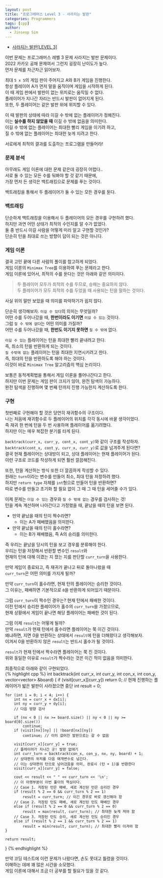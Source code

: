 ```yaml
---
layout: post
title: "프로그래머스 Level 3 - 사라지는 발판"
categories: Programmers
tags: [cpp]
author:
  - Jinseop Sim
---
```

- [사라지는 발판[LEVEL 3]](https://school.programmers.co.kr/learn/courses/30/lessons/92345)

이번 문제는 프로그래머스 레벨 3 문제 사라지는 발판 문제이다.  
2022 카카오 공채 문제여서 그런지 굉장히 난이도가 높다.  
먼저 문제를 차근차근 읽어보자.  

최대 ```5 x 5```의 게임 판이 주어지고 A와 B가 게임을 진행한다.  
항상 플레이어 A가 먼저 말을 움직이며 게임을 시작하게 된다.  
이 때 게임 판에서 발판이 없는 위치로는 움직일 수 없다.  
플레이어가 지나간 자리는 반드시 발판이 없어지게 된다.  
또한, 두 플레이어는 같은 발판 위에 위치할 수 있다.  

이 때 발판의 상태에 따라 이길 수 밖에 없는 플레이어가 정해진다.  
이는 __실수를 하지 않았을 때__ 이길 수 밖에 없음을 의미한다.  
이길 수 밖에 없는 플레이어는 최대한 빨리 게임을 이기려 하고,  
질 수 밖에 없는 플레이어는 최대한 늦게 지려고 한다.  

서로에게 최적의 결과를 도출하는 프로그램을 만들어라!  

### 문제 분석
아무래도 게임 이론에 대한 문제 같은데 굉장히 어렵다..   
서로 둘 수 있는 모든 수를 둬봐야 할 것 같기 때문에,  
가장 먼저 든 생각은 백트래킹으로 문제를 푸는 것이다.  

백트래킹을 통해서 두 플레이어가 둘 수 있는 모든 경우를 둔다.  

### 백트래킹
단순하게 백트래킹을 이용해서 두 플레이어의 모든 경우를 구현하려 했다.  
하지만 과연 어떤 상태가 최적의 수인지를 알 수가 없었다.  
둘 중 반드시 이길 사람을 어떻게 미리 알고 구현할 것인가?  
단순히 턴을 최대로 쓰는 방향이 답이 되는 것은 아니다.  

### 게임 이론
결국 고민 끝에 다른 사람의 풀이를 참고하게 되었다.  
게임 이론의 ```Minimax Tree```를 이용하여 푸는 문제라고 한다.  
게임 이론에 있어서, 최적의 수를 둔다는 것은 아래와 같은 의미이다.  

> 두 플레이어 모두가 최적의 수를 두므로, 승패는 중요하지 않다.  
> 두 플레이어가 모두 최적의 수를 두었을 때 사용되는 턴을 말하는 것이다.  

사실 위의 말만 보았을 때 의미를 파악하기가 쉽지 않다.  

단순히 생각해보자. ```이길 수 있다```의 의미는 무엇일까?  
어떤 수를 두어나갔을 때, __한번이라도 이기면__ ```이길 수 있는``` 것이다.  
그럼 ```질 수 밖에 없다```는 어떤 의미를 가질까?  
어떤 수를 두어나갔을 때, __한번도 이기지 못하면__ ```질 수 밖에``` 없다.  

```이길 수 있는``` 플레이어는 턴을 최대한 빨리 끝내려고 한다.  
즉, 최소의 턴을 반환하게 되는 것이다.  
```질 수밖에 없는``` 플레이어는 턴을 최대한 지연시키려고 한다.  
즉, 최대의 턴을 반환하도록 해야 하는 것이다.  
이것이 바로 ```Minimax Tree``` 알고리즘의 핵심 논리이다.  

보통은 동적계획법을 통해서 게임 이론을 풀어나간다고 한다.  
하지만 이번 문제는 게임 판이 크지가 않아, 완전 탐색이 가능하다.  
완전 탐색을 진행하며 몇 번째 턴까지 진행 가능한지 계산하도록 한다.  

### 구현
첫번째로 구현해야 할 것은 당연히 재귀함수의 구조이다.  
나는 처음에 재귀함수로 두 플레이어의 위치를 각각 동시에 바꿀 생각이었다.  
즉 재귀 한 번에 턴을 두 번 사용하며 플레이어를 옮기려했다.  
하지만 이는 매우 복잡한 분기를 타게 된다.  

```backtrack(curr_x, curr_y, cont_x, cont_y)```와 같이 구조를 작성하자.  
```backtrack(cont_x, cont_y, curr_x, curr_y)```로 값을 넘겨주게 된다면?  
결국 현재 플레이어는 상대방이 되고, 상대 플레이어는 현재 플레이어가 된다.  
이런 구조로 코드를 작성하게 되면 훨씬 깔끔해진다.  

또한, 턴을 계산하는 방식 또한 더 깔끔하게 작성할 수 있다.  
원래는 ```turn```이라는 변수를 만들어 최소, 최대 턴을 저장하려 했다.  
하지만 ```return type``` 자체를 ```int```형으로 만들어 턴을 반환하면?  
따로 변수를 만들고 초기화 할 필요 없이 그 때 그 때 턴을 세어줄 수가 있다.  

이제 문제는 ```이길 수 있는``` 경우와 ```질 수 밖에 없는``` 경우를 검사하는 것!  
턴을 계속 계산하며 나아간다고 가정했을 때, 끝났을 때의 턴을 보면 된다.  

- 만약 끝났을 때의 턴이 짝수라면?
  - 이는 A가 패배했음을 의미한다.
- 만약 끝났을 때의 턴이 홀수라면?
  - 이는 B가 패배했음, 즉 A의 승리를 의미한다.
 
즉 우리는 끝났을 당시의 턴을 보고 경우를 분류해야 한다.  
우리는 턴을 저장해서 반환할 변수인 ```result```와  
현재의 턴에 대해 이겼는 지 졌는 지를 판단할 ```curr_turn```을 사용한다.  

만약 게임이 종료되고, 즉 재귀가 끝나고 뒤로 돌아나왔을 때  
```curr_turn```은 어떤 의미를 가지게 될까?  

만약 ```curr_turn```이 홀수라면, 현재 턴의 플레이어는 승리한 것이다.  
그 이유는, 패배하면 기본적으로 ```0```을 반환하게 되어있기 때문이다.  

그럼 ```curr_turn```이 짝수인 경우는? 현재 턴에서 패배한 것이다.  
이전 턴에서 승리한 플레이어가 홀수의 ```curr_turn```을 가졌으므로,  
현재 상황에서 게임이 끝나면 해당 플레이어는 패배한 것이 된다.  

그럼 이제 ```result```는 어떻게 될까?  
만약 ```result```가 현재 턴에서 홀수라면 플레이어는 쭉 이긴 것이다.  
왜냐하면, 지면 0을 반환하는 상태에서 ```result```에 턴을 더해왔다고 생각해보자.  
이겨서 0을 반환하지 않은 ```result```는 반드시 홀수가 될 것이다.  

```result```가 현재 턴에서 짝수라면 플레이어는 쭉 진 것이다.  
위와 동일한 이유로 ```result```가 짝수라는 것은 이긴 적이 없음을 의미한다.  

최종적으로 아래와 같이 구현되었다.  
{% highlight cpp %}
int backtrack(int curr_x, int curr_y, int con_x, int con_y, vector<vector<int>> &board) {
    if (visit[curr_x][curr_y])
        return 0;
    // 현재 진행하는 플레이어가 밟은 발판이 사라졌으면 중단
    int result = 0;

    for (int i = 0; i < 4; i++) {
        int nx = curr_x + dx[i];
        int ny = curr_y + dy[i];
        // 다음 방향 검사

        if (nx < 0 || nx >= board.size() || ny < 0 || ny >= board[0].size())
            continue;
        if (visit[nx][ny] || !board[nx][ny])
            continue; // 이미 없어진 발판으로는 갈 수 없음

        visit[curr_x][curr_y] = true;
        // 플레이어가 지나간 곳! 발판 없애기
        int curr_turn = backtrack(con_x, con_y, nx, ny, board) + 1;
        // 상대편의 위치를 다음 매개변수로 넘긴다.
        // 이는 상대편의 턴으로 넘어갔음을 의미, 완료시 (턴 + 1)을 반환한다
        visit[curr_x][curr_y] = false;
        
        cout << result << " " << curr_turn << '\n';
        // 이 아랫부분이 이번 풀이의 핵심이다.
        // Case 1. 저장된 턴은 패배, 새로 계산된 턴은 승리인 경우
        if (result % 2 == 0 && curr_turn % 2 == 1)
            result = curr_turn; // 이긴 경우로 바로 갱신해야 함
        // Case 2. 저장된 턴도 패배, 새로 계산된 턴도 패배인 경우
        else if (result % 2 == 0 && curr_turn % 2 == 0)
            result = max(result, curr_turn); // 최대한 늦게 져야 함
        // Case 3. 저장된 턴도 승리, 새로 계산된 턴도 승리인 경우
        else if (result % 2 == 1 && curr_turn % 2 == 1)
            result = min(result, curr_turn); // 최대한 빨리 이겨야 함
    }

    return result;
}
{% endhighlight %}

만약 코딩 테스트에 이런 문제가 나왔다면, 손도 못대고 틀렸을 것이다.  
이해하는 데에 꽤 많은 시간을 소모했다.  
게임 이론에 대해서 조금 더 공부를 할 필요가 있을 것 같다.  
